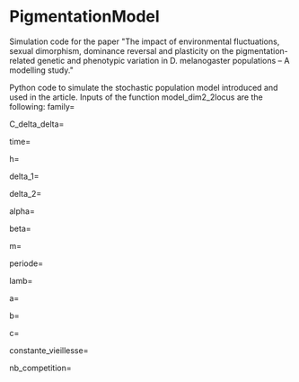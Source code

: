# PigmentationModel
Simulation code for the paper "The impact of environmental fluctuations, sexual dimorphism, dominance reversal and plasticity on the pigmentation-related genetic and phenotypic variation in D. melanogaster populations – A modelling study."

Python code to simulate the stochastic population model introduced and used in the article. 
Inputs of the function model_dim2_2locus are the following:
family=

C_delta_delta=

time=

h= 

delta_1=

delta_2= 

alpha=

beta=

m=

periode=

lamb=

a=

b=

c= 

constante_vieillesse=

nb_competition= 
